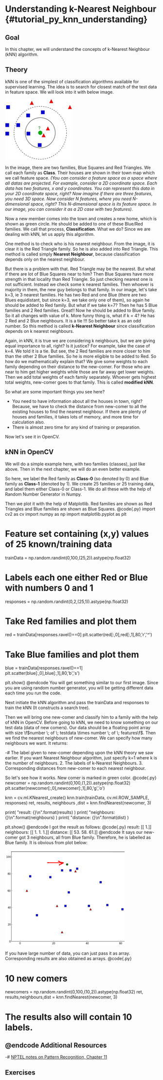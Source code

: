 Understanding k-Nearest Neighbour {#tutorial_py_knn_understanding}
=================================

Goal
----

In this chapter, we will understand the concepts of k-Nearest Neighbour (kNN) algorithm.

Theory
------

kNN is one of the simplest of classification algorithms available for supervised learning. The idea
is to search for closest match of the test data in feature space. We will look into it with below
image.

![image](images/knn_theory.png)

In the image, there are two families, Blue Squares and Red Triangles. We call each family as
**Class**. Their houses are shown in their town map which we call feature space. *(You can consider
a feature space as a space where all datas are projected. For example, consider a 2D coordinate
space. Each data has two features, x and y coordinates. You can represent this data in your 2D
coordinate space, right? Now imagine if there are three features, you need 3D space. Now consider N
features, where you need N-dimensional space, right? This N-dimensional space is its feature space.
In our image, you can consider it as a 2D case with two features)*.

Now a new member comes into the town and creates a new home, which is shown as green circle. He
should be added to one of these Blue/Red families. We call that process, **Classification**. What we
do? Since we are dealing with kNN, let us apply this algorithm.

One method is to check who is his nearest neighbour. From the image, it is clear it is the Red
Triangle family. So he is also added into Red Triangle. This method is called simply **Nearest
Neighbour**, because classification depends only on the nearest neighbour.

But there is a problem with that. Red Triangle may be the nearest. But what if there are lot of Blue
Squares near to him? Then Blue Squares have more strength in that locality than Red Triangle. So
just checking nearest one is not sufficient. Instead we check some k nearest families. Then whoever
is majority in them, the new guy belongs to that family. In our image, let's take k=3, ie 3 nearest
families. He has two Red and one Blue (there are two Blues equidistant, but since k=3, we take only
one of them), so again he should be added to Red family. But what if we take k=7? Then he has 5 Blue
families and 2 Red families. Great!! Now he should be added to Blue family. So it all changes with
value of k. More funny thing is, what if k = 4? He has 2 Red and 2 Blue neighbours. It is a tie !!!
So better take k as an odd number. So this method is called **k-Nearest Neighbour** since
classification depends on k nearest neighbours.

Again, in kNN, it is true we are considering k neighbours, but we are giving equal importance to
all, right? Is it justice? For example, take the case of k=4. We told it is a tie. But see, the 2
Red families are more closer to him than the other 2 Blue families. So he is more eligible to be
added to Red. So how do we mathematically explain that? We give some weights to each family
depending on their distance to the new-comer. For those who are near to him get higher weights while
those are far away get lower weights. Then we add total weights of each family separately. Whoever
gets highest total weights, new-comer goes to that family. This is called **modified kNN**.

So what are some important things you see here?

-   You need to have information about all the houses in town, right? Because, we have to check
    the distance from new-comer to all the existing houses to find the nearest neighbour. If there
    are plenty of houses and families, it takes lots of memory, and more time for calculation
    also.
-   There is almost zero time for any kind of training or preparation.

Now let's see it in OpenCV.

kNN in OpenCV
-------------

We will do a simple example here, with two families (classes), just like above. Then in the next
chapter, we will do an even better example.

So here, we label the Red family as **Class-0** (so denoted by 0) and Blue family as **Class-1**
(denoted by 1). We create 25 families or 25 training data, and label them either Class-0 or Class-1.
We do all these with the help of Random Number Generator in Numpy.

Then we plot it with the help of Matplotlib. Red families are shown as Red Triangles and Blue
families are shown as Blue Squares.
@code{.py}
import cv2 as cv
import numpy as np
import matplotlib.pyplot as plt

# Feature set containing (x,y) values of 25 known/training data
trainData = np.random.randint(0,100,(25,2)).astype(np.float32)

# Labels each one either Red or Blue with numbers 0 and 1
responses = np.random.randint(0,2,(25,1)).astype(np.float32)

# Take Red families and plot them
red = trainData[responses.ravel()==0]
plt.scatter(red[:,0],red[:,1],80,'r','^')

# Take Blue families and plot them
blue = trainData[responses.ravel()==1]
plt.scatter(blue[:,0],blue[:,1],80,'b','s')

plt.show()
@endcode
You will get something similar to our first image. Since you are using random number generator, you
will be getting different data each time you run the code.

Next initiate the kNN algorithm and pass the trainData and responses to train the kNN (It constructs
a search tree).

Then we will bring one new-comer and classify him to a family with the help of kNN in OpenCV. Before
going to kNN, we need to know something on our test data (data of new comers). Our data should be a
floating point array with size \f$number \; of \; testdata \times number \; of \; features\f$. Then we
find the nearest neighbours of new-comer. We can specify how many neighbours we want. It returns:

-#  The label given to new-comer depending upon the kNN theory we saw earlier. If you want Nearest
    Neighbour algorithm, just specify k=1 where k is the number of neighbours.
2.  The labels of k-Nearest Neighbours.
3.  Corresponding distances from new-comer to each nearest neighbour.

So let's see how it works. New comer is marked in green color.
@code{.py}
newcomer = np.random.randint(0,100,(1,2)).astype(np.float32)
plt.scatter(newcomer[:,0],newcomer[:,1],80,'g','o')

knn = cv.ml.KNearest_create()
knn.train(trainData, cv.ml.ROW_SAMPLE, responses)
ret, results, neighbours ,dist = knn.findNearest(newcomer, 3)

print( "result:  {}\n".format(results) )
print( "neighbours:  {}\n".format(neighbours) )
print( "distance:  {}\n".format(dist) )

plt.show()
@endcode
I got the result as follows:
@code{.py}
result:  [[ 1.]]
neighbours:  [[ 1.  1.  1.]]
distance:  [[ 53.  58.  61.]]
@endcode
It says our new-comer got 3 neighbours, all from Blue family. Therefore, he is labelled as Blue
family. It is obvious from plot below:

![image](images/knn_simple.png)

If you have large number of data, you can just pass it as array. Corresponding results are also
obtained as arrays.
@code{.py}
# 10 new comers
newcomers = np.random.randint(0,100,(10,2)).astype(np.float32)
ret, results,neighbours,dist = knn.findNearest(newcomer, 3)
# The results also will contain 10 labels.
@endcode
Additional Resources
--------------------

-#  [NPTEL notes on Pattern Recognition, Chapter
    11](http://www.nptel.iitm.ac.in/courses/106108057/12)

Exercises
---------
